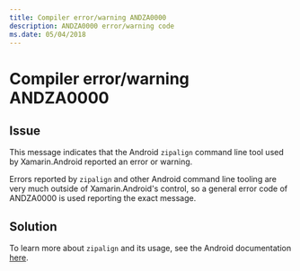 ```yaml
---
title: Compiler error/warning ANDZA0000
description: ANDZA0000 error/warning code
ms.date: 05/04/2018
---
```

# Compiler error/warning ANDZA0000

## Issue

This message indicates that the Android `zipalign` command line tool used by
Xamarin.Android reported an error or warning.

Errors reported by `zipalign` and other Android command line tooling are very
much outside of Xamarin.Android's control, so a general error code of
ANDZA0000 is used reporting the exact message.

## Solution

To learn more about `zipalign` and its usage, see the Android documentation
[here][zipalign].

[zipalign]: https://developer.android.com/studio/command-line/zipalign
